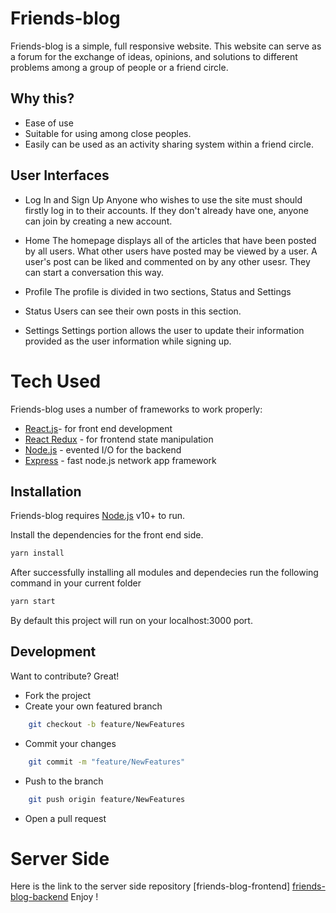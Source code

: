 # Friends-blog

Friends-blog is a simple, full responsive website. This website can serve as a forum for the exchange of ideas, opinions, and solutions to different problems among a group of people or a friend circle.


## Why this?

- Ease of use
- Suitable for using among close peoples.
- Easily can be used as an activity sharing system within a friend circle.

## User Interfaces

- Log In and Sign Up
Anyone who wishes to use the site must should firstly log in to their accounts. If they don't already have one, anyone can join by creating a new account.

- Home
The homepage displays all of the articles that have been posted by all users. What other users have posted may be viewed by a user. A user's post can be liked and commented on by any other usesr. They can start a conversation this way.

- Profile
The profile is divided in two sections, Status and Settings

- Status
Users can see their own posts in this section.

- Settings
Settings portion allows the user to update their information provided as the user information while signing up.
# Tech Used

Friends-blog uses a number of frameworks to work properly:
- [React.js](https://reactjs.org/)- for front end development
- [React Redux](https://react-redux.js.org/) - for frontend  state manipulation
- [Node.js](http://nodejs.org/) - evented I/O for the backend
- [Express](https://expressjs.com/) - fast node.js network app framework

## Installation

Friends-blog requires [Node.js](https://nodejs.org/) v10+ to run.

Install the dependencies for the front end side.

```sh
yarn install
```
After successfully installing all modules and dependecies run the following command in your current folder
```sh
yarn start
```

By default this project will run on your localhost:3000 port.
## Development

Want to contribute? Great!

- Fork the project
- Create your own featured branch
```sh
    git checkout -b feature/NewFeatures
```
- Commit your changes
```sh
    git commit -m "feature/NewFeatures"
```
- Push to the branch
```sh
    git push origin feature/NewFeatures
```
- Open a pull request

# Server Side

Here is the link to the server side repository
 [friends-blog-frontend]
 [friends-blog-backend](https://github.com/MDAmir159/friends-blog-backend)
 Enjoy !
